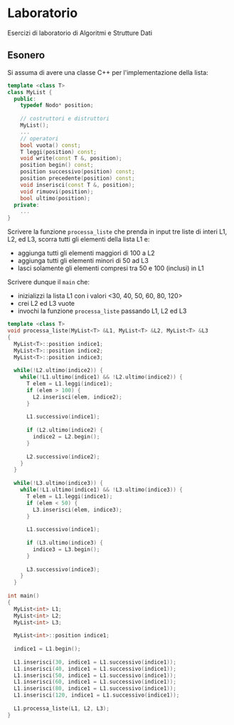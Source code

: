 # Laboratorio
Esercizi di laboratorio di Algoritmi e Strutture Dati

## Esonero
Si assuma di avere una classe C++ per l'implementazione della lista:

```cpp
template <class T>
class MyList {
  public:
    typedef Nodo* position;
            
    // costruttori e distruttori
    MyList();
    ...
    // operatori
    bool vuota() const;
    T leggi(position) const;
    void write(const T &, position);
    position begin() const;
    position successivo(position) const;
    position precedente(position) const;
    void inserisci(const T &, position);
    void rimuovi(position);
    bool ultimo(position);
  private:
    ...
}
```
        
Scrivere la funzione `processa_liste` che prenda in input tre liste di interi L1, L2, ed L3, scorra tutti gli elementi della lista L1 e:
- aggiunga tutti gli elementi maggiori di 100 a L2
- aggiunga tutti gli elementi minori di 50 ad L3
- lasci solamente gli elementi compresi tra 50 e 100 (inclusi) in L1

Scrivere dunque il `main` che:
- inizializzi la lista L1 con i valori <30, 40, 50, 60, 80, 120>
- crei L2 ed L3 vuote
- invochi la funzione `processa_liste` passando L1, L2 ed L3
```cpp
template <class T> 
void processa_liste(MyList<T> &L1, MyList<T> &L2, MyList<T> &L3
{
  MyList<T>::position indice1;
  MyList<T>::position indice2;
  MyList<T>::position indice3;
          
  while(!L2.ultimo(indice2)) {
    while(!L1.ultimo(indice1) && !L2.ultimo(indice2)) {
      T elem = L1.leggi(indice1);
      if (elem > 100) {
        L2.inserisci(elem, indice2);
      }
    
      L1.successivo(indice1);
      
      if (L2.ultimo(indice2) {
        indice2 = L2.begin();
      }
      
      L2.successivo(indice2);
    }
  }
          
  while(!L3.ultimo(indice3)) {
    while(!L1.ultimo(indice1) && !L3.ultimo(indice3)) {
      T elem = L1.leggi(indice1);
      if (elem < 50) {
        L3.inserisci(elem, indice3);
      }
    
      L1.successivo(indice1);
      
      if (L3.ultimo(indice3) {
        indice3 = L3.begin();
      }
      
      L3.successivo(indice3);
    }
  }
          
int main()
{
  MyList<int> L1;
  MyList<int> L2;
  MyList<int> L3;
            
  MyList<int>::position indice1;
            
  indice1 = L1.begin();
            
  L1.inserisci(30, indice1 = L1.successivo(indice1));
  L1.inserisci(40, indice1 = L1.successivo(indice1));
  L1.inserisci(50, indice1 = L1.successivo(indice1));
  L1.inserisci(60, indice1 = L1.successivo(indice1));
  L1.inserisci(80, indice1 = L1.successivo(indice1));
  L1.inserisci(120, indice1 = L1.successivo(indice1));
            
  L1.processa_liste(L1, L2, L3);
}
```
